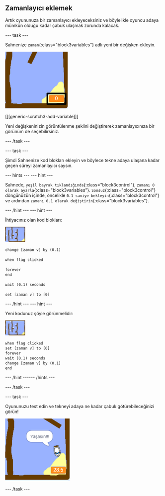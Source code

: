 ## Zamanlayıcı eklemek

Artık oyununuza bir zamanlayıcı ekleyeceksiniz ve böylelikle oyuncu adaya mümkün olduğu kadar çabuk ulaşmak zorunda kalacak.

--- task ---

Sahnenize `zaman`{:class="block3variables"} adlı yeni bir değişken ekleyin.

![ekran görüntüsü](images/boat-variable-annotated.png)

[[[generic-scratch3-add-variable]]]

Yeni değişkeninizin görüntülenme şeklini değiştirerek zamanlayıcınıza bir görünüm de seçebilirsiniz.

--- /task ---

--- task ---

Şimdi Sahnenize kod blokları ekleyin ve böylece tekne adaya ulaşana kadar geçen süreyi zamanlayıcı saysın.

--- hints ---
 --- hint ---

Sahnede, `yeşil bayrak tıklandığında`{:class="block3control"}, `zamanı 0 olarak ayarla`{:class="block3variables"}. `Sonsuz`{:class="block3control"} döngünüzün içinde, öncelikle `0.1 saniye bekleyin`{:class="block3control"} ve ardından `zamanı 0.1 olarak değiştirin`{:class="block3variables"}.

--- /hint ---
--- hint ---

İhtiyacınız olan kod blokları:

![aşama](images/stage.png)


```blocks3
change [zaman v] by (0.1)

when flag clicked

forever
end

wait (0.1) seconds

set [zaman v] to [0]
```

--- /hint --- --- hint ---

Yeni kodunuz şöyle görünmelidir:

![aşama](images/stage.png)

```blocks3
when flag clicked
set [zaman v] to [0]
forever
wait (0.1) seconds
change [zaman v] by (0.1)
end
```

--- /hint ------ /hints ---

--- /task ---

--- task ---

Oyununuzu test edin ve tekneyi adaya ne kadar çabuk götürebileceğinizi görün!

![ekran görüntüsü](images/boat-variable-test.png)

--- /task ---